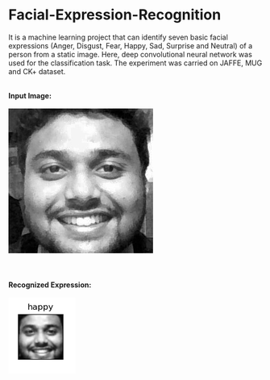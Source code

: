 # Facial-Expression-Recognition
It is a machine learning project that can identify seven basic facial expressions (Anger, Disgust, Fear, Happy, Sad, Surprise and Neutral) of a person from a static image. Here, deep convolutional neural network was used for the classification task. The experiment was carried on JAFFE, MUG and CK+ dataset.

<br>**Input Image:**<br/><br>
![alt text](https://github.com/bi11a1/Facial-Expression-Recognition/blob/master/Demo%20images/Input%20Image.jpg)
<br><br><br><br/>**Recognized Expression:**<br/><br>
![alt text](https://github.com/bi11a1/Facial-Expression-Recognition/blob/master/Demo%20images/Recognized%20Expression.PNG)
